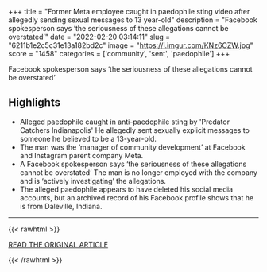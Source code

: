 +++
title = "Former Meta employee caught in paedophile sting video after allegedly sending sexual messages to 13 year-old"
description = "Facebook spokesperson says ‘the seriousness of these allegations cannot be overstated’"
date = "2022-02-20 03:14:11"
slug = "6211b1e2c5c31e13a182bd2c"
image = "https://i.imgur.com/KNz6CZW.jpg"
score = "1458"
categories = ['community', 'sent', 'paedophile']
+++

Facebook spokesperson says ‘the seriousness of these allegations cannot be overstated’

## Highlights

- Alleged paedophile caught in anti-paedophile sting by 'Predator Catchers Indianapolis' He allegedly sent sexually explicit messages to someone he believed to be a 13-year-old.
- The man was the ‘manager of community development’ at Facebook and Instagram parent company Meta.
- A Facebook spokesperson says ‘the seriousness of these allegations cannot be overstated’ The man is no longer employed with the company and is ‘actively investigating’ the allegations.
- The alleged paedophile appears to have deleted his social media accounts, but an archived record of his Facebook profile shows that he is from Daleville, Indiana.

---

{{< rawhtml >}}
  <p class="article-category">
    <a target="_blank" href="https://www.independent.co.uk/tech/meta-paedophile-sting-video-facebook-b2018229.html">READ THE ORIGINAL ARTICLE</a>
  </p>
{{< /rawhtml >}}
